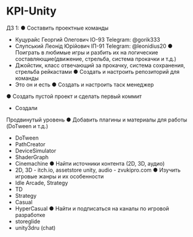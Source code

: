 # KPI-Unity

ДЗ 1:
● Составить проектные команды
  - Куцурайс Георгий Олегович IO-93 Telegram: @gorik333
  - Слупський Леонід Юрійович ІП-91 Telegram: @leonidius20
● Поиграть в любимые игры и разбить их на логические составляющие(движение, стрельба, система прокачки и т.д.)
  - Джойстик, класс отвечающий за прокачку, система сохранения, стрельба рейкастами
● Создать и настроить репозиторий для команды
  - Это он и есть
● Создать и настроить таск менеджер

● Создать пустой проект и сделать первый коммит
  - Создали


Продвинутый уровень
● Добавить плагины и материалы для работы (DoTween и т.д.)
  - DoTween
  - PathCreator
  - DeviceSimulator
  - ShaderGraph
  - Cinemachine
● Найти источники контента (2D, 3D, аудио)
  - 2D, 3D - itch.io, assetstore unity, audio - zvukipro.com
● Изучить игровые жанры и их особенности
  - Idle Arcade, Strategy
  - TD
  - Strategy
  - Casual
  - HyperCasual
● Найти и подписаться на каналы по игровой разработке
  - storeglide
  - unity3dru (chat)
